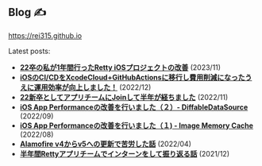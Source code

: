 ## Blog ✍️
https://rei315.github.io

Latest posts:
- **[22卒の私が1年間行ったRetty iOSプロジェクトの改善](https://engineer.retty.me/entry/2023/11/22/100000)** (2023/11)
- **[iOSのCI/CDをXcodeCloud+GitHubActionsに移行し費用削減になったうえに運用効率が向上しました！](https://engineer.retty.me/entry/2022/12/23/132536)** (2022/12)
- **[22新卒としてアプリチームにJoinして半年が経ちました](https://engineer.retty.me/entry/2022/11/16/100000)** (2022/11)
- **[iOS App Performanceの改善を行いました（２）- DiffableDataSource](https://engineer.retty.me/entry/2022/09/28/100000)** (2022/09)
- **[iOS App Performanceの改善を行いました（１) - Image Memory Cache](https://engineer.retty.me/entry/2022/08/18/161226)** (2022/08)
- **[Alamofire v4からv5への更新で苦労した話](https://engineer.retty.me/entry/2022/04/20/130800)** (2022/04)
- **[半年間Rettyアプリチームでインターンをして振り返る話](https://engineer.retty.me/entry/2021/12/24/190000)** (2021/12)
